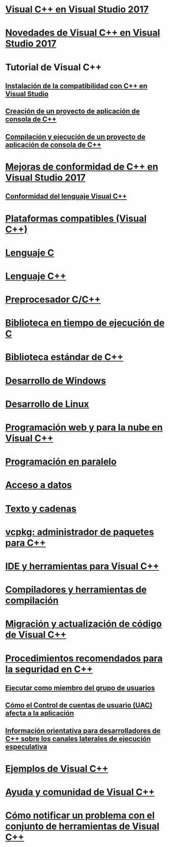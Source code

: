 # [Visual C++ en Visual Studio 2017](visual-cpp-in-visual-studio.md)
# [Novedades de Visual C++ en Visual Studio 2017](what-s-new-for-visual-cpp-in-visual-studio.md)
# Tutorial de Visual C++
## [Instalación de la compatibilidad con C++ en Visual Studio](build/vscpp-step-0-installation.md)
## [Creación de un proyecto de aplicación de consola de C++](build/vscpp-step-1-create.md)
## [Compilación y ejecución de un proyecto de aplicación de consola de C++](build/vscpp-step-2-build.md)
# [Mejoras de conformidad de C++ en Visual Studio 2017](cpp-conformance-improvements-2017.md)
## [Conformidad del lenguaje Visual C++](visual-cpp-language-conformance.md)
# [Plataformas compatibles (Visual C++)](supported-platforms-visual-cpp.md)
# [Lenguaje C](c-language/c-language-reference.md)
# [Lenguaje C++](cpp/cpp-language-reference.md)
# [Preprocesador C/C++](preprocessor/c-cpp-preprocessor-reference.md)
# [Biblioteca en tiempo de ejecución de C](c-runtime-library/c-run-time-library-reference.md)
# [Biblioteca estándar de C++](standard-library/cpp-standard-library-reference.md)
# [Desarrollo de Windows](windows/overview-of-windows-programming-in-cpp.md)
# [Desarrollo de Linux](linux/download-install-and-setup-the-linux-development-workload.md)
# [Programación web y para la nube en Visual C++](cloud/cloud-and-web-programming-in-visual-cpp.md)
# [Programación en paralelo](parallel/parallel-programming-in-visual-cpp.md)
# [Acceso a datos](data/data-access-in-cpp.md)
# [Texto y cadenas](text/text-and-strings-in-visual-cpp.md)
# [vcpkg: administrador de paquetes para C++](vcpkg.md)
# [IDE y herramientas para Visual C++](ide/ide-and-tools-for-visual-cpp-development.md)
# [Compiladores y herramientas de compilación](build/building-c-cpp-programs.md)
# [Migración y actualización de código de Visual C++](porting/visual-cpp-porting-and-upgrading-guide.md)
# [Procedimientos recomendados para la seguridad en C++](security/security-best-practices-for-cpp.md)
## [Ejecutar como miembro del grupo de usuarios](security/running-as-a-member-of-the-users-group.md)
## [Cómo el Control de cuentas de usuario (UAC) afecta a la aplicación](security/how-user-account-control-uac-affects-your-application.md)
## [Información orientativa para desarrolladores de C++ sobre los canales laterales de ejecución especulativa](security/developer-guidance-speculative-execution.md)
# [Ejemplos de Visual C++](visual-cpp-samples.md)
# [Ayuda y comunidad de Visual C++](visual-cpp-help-and-community.md)
# [Cómo notificar un problema con el conjunto de herramientas de Visual C++](how-to-report-a-problem-with-the-visual-cpp-toolset.md)
